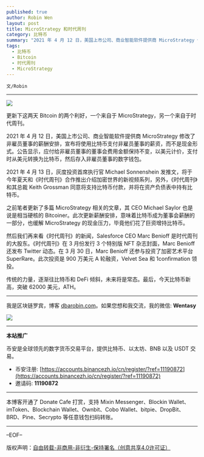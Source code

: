 ```yaml
---
published: true
author: Robin Wen
layout: post
title: MicroStrategy 和时代周刊
category: 比特币
summary: "2021 年 4 月 12 日，美国上市公司、商业智能软件提供商 MicroStrategy 修改了非雇员董事的薪酬安排，宣布将使用比特币支付非雇员董事的薪资，而不是现金形式。公告显示，应付给非雇员董事的董事会费用金额保持不变，以美元计价，支付时从美元转换为比特币，然后存入非雇员董事的数字钱包。传统的力量，逐渐往比特币和 DeFi 倾斜，未来将是常态。最后，今天比特币新高，突破 62000 美元，ATH。"
tags:
  - 比特币
  - Bitcoin
  - 时代周刊
  - MicroStrategy
---
```


`文/Robin`

***

![](https://cdn.dbarobin.com/hzv73r6.png)

更新下这两天 Bitcoin 的两个利好，一个来自于 MicroStrategy，另一个来自于时代周刊。

2021 年 4 月 12 日，美国上市公司、商业智能软件提供商 MicroStrategy 修改了非雇员董事的薪酬安排，宣布将使用比特币支付非雇员董事的薪资，而不是现金形式。公告显示，应付给非雇员董事的董事会费用金额保持不变，以美元计价，支付时从美元转换为比特币，然后存入非雇员董事的数字钱包。

2021 年 4 月 13 日，灰度投资首席执行官 Michael Sonnenshein 发推文，将于今年夏天和《时代周刊》合作推出介绍加密世界的新视频系列，另外，《时代周刊》和其总裁 Keith Grossman 同意将支持比特币付款，并将在资产负债表中持有比特币。

之前笔者更新了多篇 MicroStrategy 相关的文章，其 CEO Michael Saylor 也是说是相当硬核的 Bitcoiner。此次更新薪酬安排，意味着比特币成为董事会薪酬的一部分，也缓解 MicroStrategy 的现金压力，毕竟他们花了巨资增持比特币。

然后我们再来看《时代周刊》的新闻，Salesforce CEO Marc Benioff 是时代周刊的大股东。《时代周刊》在 3 月份发行 3 个特别版 NFT 杂志封面，Marc Benioff 还发布 Twitter 动态。在 3 月 30 日，Marc Benioff 还参与投资了加密艺术平台 SuperRare。此次投资是 900 万美元 A 轮融资，Velvet Sea 和 1confirmation 领投。

传统的力量，逐渐往比特币和 DeFi 倾斜，未来将是常态。最后，今天比特币新高，突破 62000 美元，ATH。

***

我是区块链罗宾，博客 [dbarobin.com](https://dbarobin.com/)。如果您想和我交流，我的微信: **Wentasy**

![](https://cdn.dbarobin.com/v4yywe2.png)

***

**本站推广**

币安是全球领先的数字货币交易平台，提供比特币、以太坊、BNB 以及 USDT 交易。

* 币安注册: [https://accounts.binancezh.io/cn/register/?ref=11190872](https://accounts.binancezh.io/cn/register/?ref=11190872)
* 邀请码: **11190872**

***

本博客开通了 Donate Cafe 打赏，支持 Mixin Messenger、Blockin Wallet、imToken、Blockchain Wallet、Ownbit、Cobo Wallet、bitpie、DropBit、BRD、Pine、Secrypto 等任意钱包扫码转账。

<center>
    <div class="--donate-button"
         data-button-id="f8b9df0d-af9a-460d-8258-d3f435445075"
    ></div>
</center>

***

–EOF–

版权声明：[自由转载-非商用-非衍生-保持署名（创意共享4.0许可证）](http://creativecommons.org/licenses/by-nc-nd/4.0/deed.zh)